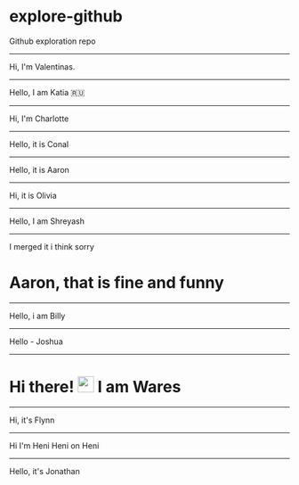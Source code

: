 # explore-github
Github exploration repo

---

Hi, I'm Valentinas.

---

Hello, I am Katia 🇷🇺

---

Hi, I'm Charlotte

---

Hello, it is Conal

---

Hello, it is Aaron

---

Hi, it is Olivia

---

Hello, I am Shreyash

---

I merged it i think sorry

# Aaron, that is fine and funny

---

Hello, i am Billy

---

Hello - Joshua

---

# Hi there! <img src="https://github.com/TheDudeThatCode/TheDudeThatCode/blob/master/Assets/Hi.gif" width="29px"> I am Wares

---

Hi, it's Flynn

---

Hi I'm Heni Heni on Heni

---

Hello, it's Jonathan

